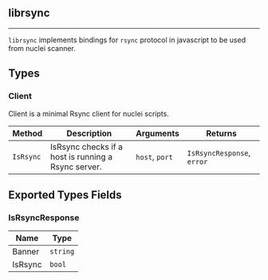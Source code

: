 ## librsync 
---


`librsync` implements bindings for `rsync` protocol in javascript
to be used from nuclei scanner.



## Types

### Client

 Client is a minimal Rsync client for nuclei scripts.

| Method | Description | Arguments | Returns |
|--------|-------------|-----------|---------|
| `IsRsync` |  IsRsync checks if a host is running a Rsync server. | `host`, `port` | `IsRsyncResponse`, `error` |




## Exported Types Fields
### IsRsyncResponse

| Name | Type | 
|--------|-------------|
| Banner | `string` |
| IsRsync | `bool` |

